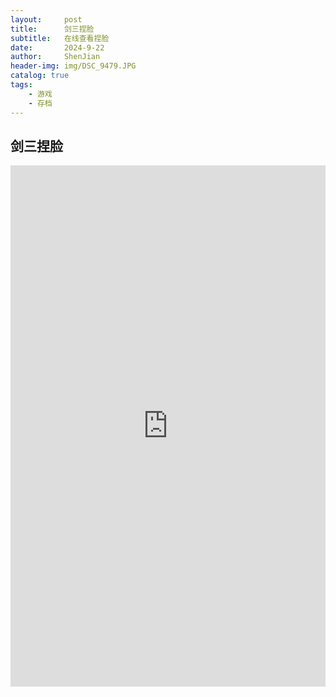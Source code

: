 ```yaml
---
layout:     post
title:      剑三捏脸
subtitle:   在线查看捏脸
date:       2024-9-22
author:     ShenJian
header-img: img/DSC_9479.JPG
catalog: true
tags:                              
    - 游戏
	- 存档
---
```

## 剑三捏脸

<iframe src="https://faces.jx3openplayer.com/lib" width="100%" height="834px" frameborder="0" allowfullscreen="true" framespacing="0" style="display: inline-block"></iframe>


